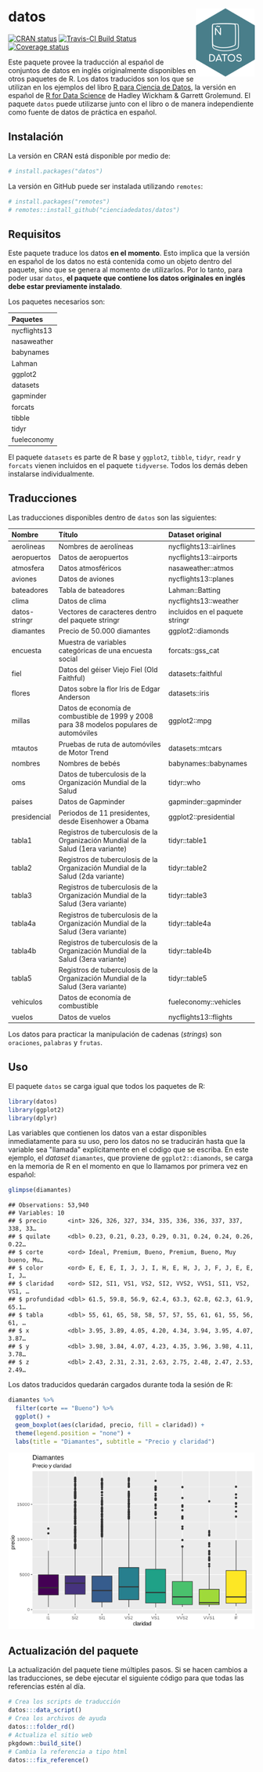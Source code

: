 
datos <img src="man/figures/logo.png" align="right" width = "120px"/>
=====================================================================

[![CRAN status](https://www.r-pkg.org/badges/version/datos)](https://cran.r-project.org/package=datos) [![Travis-CI Build Status](https://travis-ci.org/cienciadedatos/datos.svg?branch=master)](https://travis-ci.org/cienciadedatos/datos) [![Coverage status](https://codecov.io/gh/cienciadedatos/datos/branch/master/graph/badge.svg)](https://codecov.io/github/cienciadedatos/datos?branch=master)

Este paquete provee la traducción al español de conjuntos de datos en inglés originalmente disponibles en otros paquetes de R. Los datos traducidos son los que se utilizan en los ejemplos del libro [R para Ciencia de Datos](https://es.r4ds.hadley.nz/), la versión en español de [R for Data Science](https://r4ds.had.co.nz/) de Hadley Wickham & Garrett Grolemund. El paquete `datos` puede utilizarse junto con el libro o de manera independiente como fuente de datos de práctica en español.

Instalación
-----------

La versión en CRAN está disponible por medio de:

``` r
# install.packages("datos")
```

La versión en GitHub puede ser instalada utilizando `remotes`:

``` r
# install.packages("remotes")
# remotes::install_github("cienciadedatos/datos")
```

Requisitos
----------

Este paquete traduce los datos **en el momento**. Esto implica que la versión en español de los datos no está contenida como un objeto dentro del paquete, sino que se genera al momento de utilizarlos. Por lo tanto, para poder usar `datos`, **el paquete que contiene los datos originales en inglés debe estar previamente instalado**.

Los paquetes necesarios son:

| Paquetes     |
|:-------------|
| nycflights13 |
| nasaweather  |
| babynames    |
| Lahman       |
| ggplot2      |
| datasets     |
| gapminder    |
| forcats      |
| tibble       |
| tidyr        |
| fueleconomy  |

El paquete `datasets` es parte de R base y `ggplot2`, `tibble`, `tidyr`, `readr` y `forcats` vienen incluidos en el paquete `tidyverse`. Todos los demás deben instalarse individualmente.

Traducciones
------------

Las traducciones disponibles dentro de `datos` son las siguientes:

| Nombre        | Título                                                                                   | Dataset original                |
|:--------------|:-----------------------------------------------------------------------------------------|:--------------------------------|
| aerolineas    | Nombres de aerolíneas                                                                    | nycflights13::airlines          |
| aeropuertos   | Datos de aeropuertos                                                                     | nycflights13::airports          |
| atmosfera     | Datos atmosféricos                                                                       | nasaweather::atmos              |
| aviones       | Datos de aviones                                                                         | nycflights13::planes            |
| bateadores    | Tabla de bateadores                                                                      | Lahman::Batting                 |
| clima         | Datos de clima                                                                           | nycflights13::weather           |
| datos-stringr | Vectores de caracteres dentro del paquete stringr                                        | incluidos en el paquete stringr |
| diamantes     | Precio de 50.000 diamantes                                                               | ggplot2::diamonds               |
| encuesta      | Muestra de variables categóricas de una encuesta social                                  | forcats::gss\_cat               |
| fiel          | Datos del géiser Viejo Fiel (Old Faithful)                                               | datasets::faithful              |
| flores        | Datos sobre la flor Iris de Edgar Anderson                                               | datasets::iris                  |
| millas        | Datos de economía de combustible de 1999 y 2008 para 38 modelos populares de automóviles | ggplot2::mpg                    |
| mtautos       | Pruebas de ruta de automóviles de Motor Trend                                            | datasets::mtcars                |
| nombres       | Nombres de bebés                                                                         | babynames::babynames            |
| oms           | Datos de tuberculosis de la Organización Mundial de la Salud                             | tidyr::who                      |
| paises        | Datos de Gapminder                                                                       | gapminder::gapminder            |
| presidencial  | Periodos de 11 presidentes, desde Eisenhower a Obama                                     | ggplot2::presidential           |
| tabla1        | Registros de tuberculosis de la Organización Mundial de la Salud (1era variante)         | tidyr::table1                   |
| tabla2        | Registros de tuberculosis de la Organización Mundial de la Salud (2da variante)          | tidyr::table2                   |
| tabla3        | Registros de tuberculosis de la Organización Mundial de la Salud (3era variante)         | tidyr::table3                   |
| tabla4a       | Registros de tuberculosis de la Organización Mundial de la Salud (3era variante)         | tidyr::table4a                  |
| tabla4b       | Registros de tuberculosis de la Organización Mundial de la Salud (3era variante)         | tidyr::table4b                  |
| tabla5        | Registros de tuberculosis de la Organización Mundial de la Salud (3era variante)         | tidyr::table5                   |
| vehiculos     | Datos de economía de combustible                                                         | fueleconomy::vehicles           |
| vuelos        | Datos de vuelos                                                                          | nycflights13::flights           |

Los datos para practicar la manipulación de cadenas (*strings*) son `oraciones`, `palabras` y `frutas`.

Uso
---

El paquete `datos` se carga igual que todos los paquetes de R:

``` r
library(datos)
library(ggplot2)
library(dplyr)
```

Las variables que contienen los datos van a estar disponibles inmediatamente para su uso, pero los datos no se traducirán hasta que la variable sea "llamada" explícitamente en el código que se escriba. En este ejemplo, el *dataset* `diamantes`, que proviene de `ggplot2::diamonds`, se carga en la memoria de R en el momento en que lo llamamos por primera vez en español:

``` r
glimpse(diamantes)
```

    ## Observations: 53,940
    ## Variables: 10
    ## $ precio      <int> 326, 326, 327, 334, 335, 336, 336, 337, 337, 338, 33…
    ## $ quilate     <dbl> 0.23, 0.21, 0.23, 0.29, 0.31, 0.24, 0.24, 0.26, 0.22…
    ## $ corte       <ord> Ideal, Premium, Bueno, Premium, Bueno, Muy bueno, Mu…
    ## $ color       <ord> E, E, E, I, J, J, I, H, E, H, J, J, F, J, E, E, I, J…
    ## $ claridad    <ord> SI2, SI1, VS1, VS2, SI2, VVS2, VVS1, SI1, VS2, VS1, …
    ## $ profundidad <dbl> 61.5, 59.8, 56.9, 62.4, 63.3, 62.8, 62.3, 61.9, 65.1…
    ## $ tabla       <dbl> 55, 61, 65, 58, 58, 57, 57, 55, 61, 61, 55, 56, 61, …
    ## $ x           <dbl> 3.95, 3.89, 4.05, 4.20, 4.34, 3.94, 3.95, 4.07, 3.87…
    ## $ y           <dbl> 3.98, 3.84, 4.07, 4.23, 4.35, 3.96, 3.98, 4.11, 3.78…
    ## $ z           <dbl> 2.43, 2.31, 2.31, 2.63, 2.75, 2.48, 2.47, 2.53, 2.49…

Los datos traducidos quedarán cargados durante toda la sesión de R:

``` r
diamantes %>%
  filter(corte == "Bueno") %>%
  ggplot() +
  geom_boxplot(aes(claridad, precio, fill = claridad)) +
  theme(legend.position = "none") +
  labs(title = "Diamantes", subtitle = "Precio y claridad")
```

<img src="man/figures/diamantes.png">

Actualización del paquete
-------------------------

La actualización del paquete tiene múltiples pasos. Si se hacen cambios a las traducciones, se debe ejecutar el siguiente código para que todas las referencias estén al día.

``` r
# Crea los scripts de traducción
datos:::data_script()
# Crea los archivos de ayuda
datos:::folder_rd()
# Actualiza el sitio web
pkgdown::build_site()
# Cambia la referencia a tipo html
datos:::fix_reference()
```
